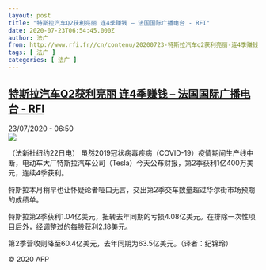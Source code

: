 ```yaml
---
layout: post
title: "特斯拉汽车Q2获利亮丽 连4季赚钱 – 法国国际广播电台 - RFI"
date: 2020-07-23T06:54:45.000Z
author: 法广
from: http://www.rfi.fr//cn/contenu/20200723-特斯拉汽车q2获利亮丽-连4季赚钱
tags: [ 法广 ]
categories: [ 法广 ]
---
```

<!--1595487285000-->
[特斯拉汽车Q2获利亮丽 连4季赚钱 – 法国国际广播电台 - RFI](http://www.rfi.fr//cn/contenu/20200723-%E7%89%B9%E6%96%AF%E6%8B%89%E6%B1%BD%E8%BD%A6q2%E8%8E%B7%E5%88%A9%E4%BA%AE%E4%B8%BD-%E8%BF%9E4%E5%AD%A3%E8%B5%9A%E9%92%B1)
------

<div>
<div>23/07/2020 - 06:50</div><img src="https://s.rfi.fr/media/display/cd9f21a8-cca6-11ea-bf26-005056bff430/w:310/p:16x9/eco0001b.200723125002.jpg"><div class="t-content__body u-clearfix"><div class="m-interstitial"></div><p>（法新社纽约22日电）    虽然2019冠状病毒疾病（COVID-19）疫情期间生产线中断，电动车大厂特斯拉汽车公司（Tesla）今天公布财报，第2季获利1亿400万美元，连续4季获利。</p><p>    特斯拉本月稍早也让怀疑论者哑口无言，交出第2季交车数量超过华尔街市场预期的成绩单。</p><p>    特斯拉第2季获利1.04亿美元，扭转去年同期的亏损4.08亿美元。在排除一次性项目后外，经调整过的每股获利2.18美元。</p><p>    第2季营收则降至60.4亿美元，去年同期为63.5亿美元。（译者：纪锦玲）</p><p class="t-copyright">© 2020 AFP</p>        </div>
</div>
